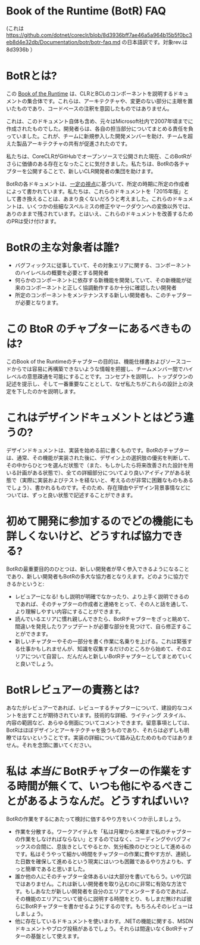 Book of the Runtime (BotR) FAQ
===

(これは https://github.com/dotnet/coreclr/blob/8d3936bff7ae46a5a964b15b5f0bc3eb8d4e32db/Documentation/botr/botr-faq.md の日本語訳です。対象rev.は 8d3936b ）

<!--
chapter は普段なら 章 と訳すところだけど、複数形 chapters を 章 と訳すと複数感がかなり希薄になるので、チャプター とカタカナ語にすることにした（「これらの章」と「これらのチャプター」の印象の違い）。

high levelは、（詳細に踏み込まない、の意だが）「高水準」と訳すと勘違いされる可能性が高いので、カタカナでハイレベルと訳すことにした。
-->

# BotRとは?

この [Book of the Runtime](https://github.com/dotnet/coreclr#learn-about-coreclr) は、CLRとBCLのコンポーネントを説明するドキュメントの集合体です。これらは、アーキテクチャや、変更のない部分に主眼を置いたものであり、コードベースの注釈を意図したものではありません。

これは、このドキュメント自体も含め、元々はMicrosoft社内で2007年頃までに作成されたものでした。開発者らは、各自の担当部分についてまとめる責任を負っていました。これが、チームに新規参入した開発メンバーを助け、チームを超えた製品アーキテクチャの共有が促進されたのです。

私たちは、CoreCLRがGitHubでオープンソースで公開された現在、このBotRがさらに価値のある存在となったことに気付きました。私たちは、BotRの各チャプターを公開することで、新しいCLR開発者の集団を助けます。

BotRの各ドキュメントは、[一定の視点](https://github.com/dotnet/coreclr/pull/115)に基づいて、所定の時期に所定の作成者によって書かれています。私たちは、これらのドキュメントを「2015年版」として書き換えることは、あまり良くないだろうと考えました。これらのドキュメントは、いくつかの些細なスペルミスの修正やマークダウンへの変換以外では、ありのままで残されています。とはいえ、これらのドキュメントを改善するためのPRは受け付けます。

# BotRの主な対象者は誰?

- バグフィックスに従事していて、その対象エリアに関する、コンポーネントのハイレベルの概要を必要とする開発者
- 何らかのコンポーネントに依存する新機能を開発していて、その新機能が従来のコンポーネントと正しく協調動作するか十分に確認したい開発者
- 所定のコンポーネントをメンテナンスする新しい開発者も、このチャプターが必要となります。

# この BtoR のチャプターにあるべきものは?

このBook of the Runtimeのチャプターの目的は、機能仕様書およびソースコードからでは容易に再構築できないような情報を把握し、チームメンバー間でハイレベルの意思疎通を可能にすることです。コンセプトを説明し、トップダウンの記述を提示し、そして一番重要なこととして、なぜ私たちがこれらの設計上の決定を下したのかを説明します。

# これはデザインドキュメントとはどう違うの?

デザインドキュメントは、実装を始める前に書くものです。BotRのチャプターは、通常、その機能が実装された後に、デザイン上の選択肢の優劣を判断して、その中からひとつを選んだ状態で（また、もしかしたら将来改善された設計を用いる計画がある状態で）、全ての詳細部分についてより良いアイディアがある状態で（実際に実装およびテストを経ないと、考えるのが非常に困難なものもあるでしょう）、書かれるものです。そのため、存在理由やデザイン背景事情などについては、ずっと良い状態で記述することができます。

# 初めて開発に参加するのでどの機能にも詳しくないけど、どうすれば協力できる?

BotRの最重要目的のひとつは、新しい開発者が早く参入できるようになることであり、新しい開発者もBotRの多大な協力者となりえます。どのように協力できるかというと:

- レビュアーになる! もし説明が明確でなかったり、より上手く説明できるのであれば、そのチャプターの作成者と連絡をとって、その人と話を通して、より理解しやすい内容にすることができます。
- 読んでいるエリアに慣れ親しんできたら、BotRチャプターをざっと眺めて、間違いを発見したりアップデートが必要な部分を見つけて、自ら修正することができます。
- 新しいチャプターやその一部分を書く作業に名乗りを上げる。これは緊張する仕事かもしれませんが、知識を収集するだけのところから始めて、そのエリアについて自習し、だんだんと新しいBotRチャプターとしてまとめていくと良いでしょう。

# BotRレビュアーの責務とは?

あなたがレビュアーであれば、レビューするチャプターについて、建設的なコメントを出すことが期待されています。技術的な詳細、ライティング スタイル、内容の範囲など、あらゆる側面についてコメントできます。留意事項としては、BotRはほぼデザインとアーキテクチャを扱うものであり、それらは必ずしも明瞭ではないということです。実装の詳細について踏み込むためのものではありません。それを念頭に置いてください。

# 私は _本当に_ BotRチャプターの作業をする時間が無くて、いつも他にやるべきことがあるようなんだ。どうすればいい?

BotRの作業をするにあたって検討に価するやり方をいくつか示しましょう。

- 作業を分散する。ワークアイテムを「私は月曜から木曜まで私のチャプターの作業をしなければならない」とするのではなく、コーディングやバグフィックスの合間に、息抜きとしてやるとか、気分転換のひとつとして進めるのです。私はそうやって細かい時間をチャプターの作業に費やす方が、連続した日数を確保して進めるという現実にはいつも困難であるやり方よりも、ずっと簡単であると思いました。
- 誰か他の人にそのチャプター全体あるいは大部分を書いてもらう。いや冗談ではありません。これは新しい開発者を取り込むのに非常に有効な方法です。もしあなたが新しい開発者を自分のエリアでメンターするのであれば、その機能のエリアについて彼らに説明する時間をとり、もしまだ無ければ彼らにBotRチャプターを書かせるようにするのです。もちろんそのレビューはしましょう。
- 他に存在しているドキュメントを使いまわす。.NETの機能に関する、MSDNドキュメントやブログ投稿があるでしょう。それらは間違いなくBotRチャプターの基盤として使えます。

